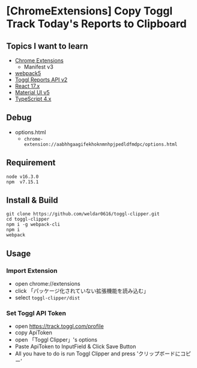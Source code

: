 # [ChromeExtensions] Copy Toggl Track Today's Reports to Clipboard

## Topics I want to learn

- [Chrome Extensions](https://developer.chrome.com/docs/extensions/reference/)
  - Manifest v3
- [webpack5](https://webpack.js.org/)
- [Toggl Reports API v2](https://github.com/toggl/toggl_api_docs/blob/master/reports.md)
- [React 17.x](https://ja.reactjs.org/)
- [Material UI v5](https://mui.com/)
- [TypeScript 4.x](https://www.typescriptlang.org/)

## Debug

- options.html
  - `chrome-extension://aabhhgaagifekhoknmnhpjpedldfmdpc/options.html`

## Requirement

```
node v16.3.0
npm  v7.15.1
```

## Install & Build

```
git clone https://github.com/weldar0616/toggl-clipper.git
cd toggl-clipper
npm i -g webpack-cli
npm i
webpack
```

## Usage
### Import Extension
- open chrome://extensions
- click 「パッケージ化されていない拡張機能を読み込む」
- select `toggl-clipper/dist`
### Set Toggl API Token
- open https://track.toggl.com/profile
- copy ApiToken
- open 「Toggl Clipper」's options
- Paste ApiToken to InputField & Click Save Button
- All you have to do is run Toggl Clipper and press 'クリップボードにコピー'
